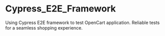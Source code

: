 # Cypress_E2E_Framework
Using Cypress E2E framework to test OpenCart application. Reliable tests for a seamless shopping experience.
